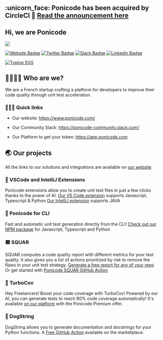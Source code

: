 ## :unicorn_face: Ponicode has been acquired by CircleCI :rocket: [Read the announcement here](http://www.ponicode.com/blog/circleci-completes-acquisition-of-ponicode) 

## Hi, we are Ponicode

![](https://komarev.com/ghpvc/?username=ponicode)

[![Website Badge](https://img.shields.io/badge/Website-3b5998?style=flat-square&logo=google-chrome&logoColor=white)](https://ponicode.com)
[![Twitter Badge](https://img.shields.io/badge/-Twitter-00acee?style=flat-square&logo=Twitter&logoColor=white)](https://twitter.com/PonicodeDev)
[![Slack Badge](https://img.shields.io/badge/-Slack-4a154b?style=flat-square&logo=Slack&logoColor)](https://ponicode-community.slack.com/)
[![Linkedin Badge](https://img.shields.io/badge/-Linkedin-0e76a8?style=flat-square&logo=Linkedin&logoColor)](https://www.linkedin.com/company/ponicode/)

[![Typing SVG](https://readme-typing-svg.herokuapp.com?color=%2336BCF7&lines=Welcome+to+our+official+GitHub;Ponicode+helps+with+code+quality)](https://git.io/typing-svg)

## 👩‍💻👨‍💻 Who are we?

We are a French startup crafting a platform for developers to improve their code quality through unit test acceleration.

### 🏃🏽‍♀️ Quick links

- Our website: https://www.ponicode.com/

- Our Community Slack: https://ponicode-community.slack.com/

- Our Platform to get your token: https://app.ponicode.com

<!-- ## 🦄 The team -->

<div>

<!-- add github profile by team -->

</div>

## 🌏 Our projects

All the links to our solutions and integrations are available on [our website](https://app.ponicode.com)

### 🔌 VSCode and IntelliJ Extensions

Ponicode extensions allow you to create unit test files in just a few clicks thanks to the power of AI.
[Our VS Code extension](https://marketplace.visualstudio.com/items?itemName=ponicode.ponicode) supports Javascript, Typescript & Python
[Our IntelliJ extension](https://plugins.jetbrains.com/plugin/17980-ponicode) supports JAVA

### 👾 Ponicode for CLI

Fast and automatic unit test generation directly from the CLI! [Check out our NPM package](https://www.npmjs.com/package/ponicode) for Javascript, Typescript and Python

### 🟨 SQUAR

SQUAR computes a code quality report with different metrics for your test quality. It also gives you a list of actions prioritized by risk to remove the flaws in your unit test strategy.
[Generate a free report for any of your repo](https://www.ponicode.com/squar-self-assessment)
Or get started with [Ponicode SQUAR GitHub Action](https://github.com/marketplace/actions/ponicode-squar)

### 🚀 TurboCov

Hey Freelancers! Boost your code coverage with TurboCov! Powered by our AI, you can generate tests to reach 80% code coverage automatically! It's available [on our platform](https://app.ponicode.com) with the Ponicode Premium offer.

### 🐶 DogString

DogString allows you to generate documentation and docstrings for your Python functions.
A [Free GitHub Action](https://github.com/marketplace/actions/ponicode-dogstring-automatic-ai-based-docstring-generation) available on the marketplace.
